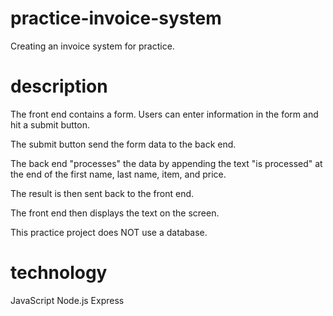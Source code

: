 # practice-invoice-system
Creating an invoice system for practice.

# description
The front end contains a form. Users can enter information in the form and hit a submit button.

The submit button send the form data to the back end.

The back end "processes" the data by appending the text "is processed" at the end of the first name, last name, item, and price.

The result is then sent back to the front end.

The front end then displays the text on the screen.

This practice project does NOT use a database.

# technology
JavaScript
Node.js
Express
